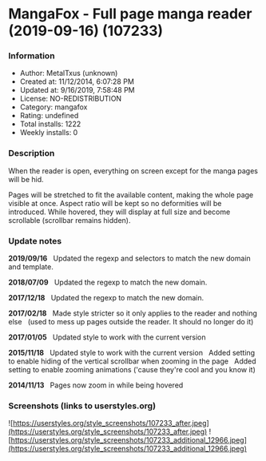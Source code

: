 # MangaFox - Full page manga reader (2019-09-16) (107233)

### Information
- Author: MetalTxus (unknown)
- Created at: 11/12/2014, 6:07:28 PM
- Updated at: 9/16/2019, 7:58:48 PM
- License: NO-REDISTRIBUTION
- Category: mangafox
- Rating: undefined
- Total installs: 1222
- Weekly installs: 0


### Description
When the reader is open, everything on screen except for the manga pages will be hid.

Pages will be stretched to fit the available content, making the whole page visible at once. Aspect ratio will be kept so no deformities will be introduced.
While hovered, they will display at full size and become scrollable (scrollbar remains hidden).

### Update notes
<b>2019/09/16</b>
  Updated the regexp and selectors to match the new domain and template.

<b>2018/07/09</b>
  Updated the regexp to match the new domain.

<b>2017/12/18</b>
  Updated the regexp to match the new domain.

<b>2017/02/18</b>
  Made style stricter so it only applies to the reader and nothing else
  (used to mess up pages outside the reader. It should no longer do it)

<b>2017/01/05</b>
  Updated style to work with the current version

<b>2015/11/18</b>
  Updated style to work with the current version
  Added setting to enable hiding of the vertical scrollbar when zooming in the page
  Added setting to enable zooming animations ('cause they're cool and you know it)

<b>2014/11/13</b>
  Pages now zoom in while being hovered

### Screenshots (links to userstyles.org)
![https://userstyles.org/style_screenshots/107233_after.jpeg](https://userstyles.org/style_screenshots/107233_after.jpeg)
![https://userstyles.org/style_screenshots/107233_additional_12966.jpeg](https://userstyles.org/style_screenshots/107233_additional_12966.jpeg)

